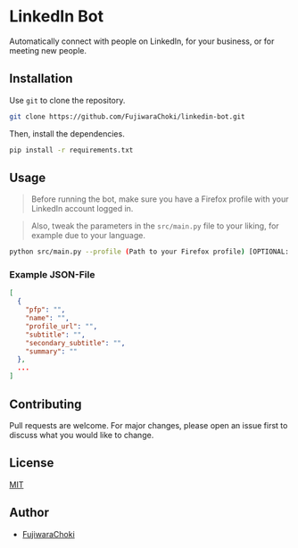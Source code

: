 # LinkedIn Bot

Automatically connect with people on LinkedIn, for your business, or for meeting new people.

## Installation

Use `git` to clone the repository.

```bash
git clone https://github.com/FujiwaraChoki/linkedin-bot.git
```

Then, install the dependencies.

```bash
pip install -r requirements.txt
```

## Usage

> Before running the bot, make sure you have a Firefox profile with your LinkedIn account logged in.

> Also, tweak the parameters in the `src/main.py` file to your liking, for example due to your language.

```bash
python src/main.py --profile (Path to your Firefox profile) [OPTIONAL: --headless, --people (Where your JSON file is located), --n (Amount of people you want to connect with, if not supplied, default 30 is used)]
```

### Example JSON-File

```json
[
  {
    "pfp": "",
    "name": "",
    "profile_url": "",
    "subtitle": "",
    "secondary_subtitle": "",
    "summary": ""
  },
  ...
]
```

## Contributing

Pull requests are welcome. For major changes, please open an issue first to discuss what you would like to change.

## License

[MIT](LICENSE)

## Author

- [FujiwaraChoki](https://github.com/FujiwaraChoki)
